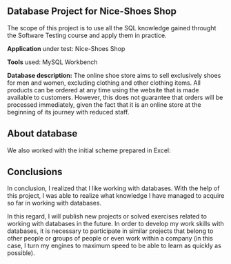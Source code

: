 ## Database Project for **Nice-Shoes Shop**
The scope of this project is to use all the SQL knowledge gained throught the Software Testing course and apply them in practice.

**Application** under test: Nice-Shoes Shop

**Tools** used: MySQL Workbench

**Database description:** The online shoe store aims to sell exclusively shoes for men and women, excluding clothing and other clothing items. All products can be ordered at any time using the website that is made available to customers. However, this does not guarantee that orders will be processed immediately, given the fact that it is an online store at the beginning of its journey with reduced staff.

## About database



We also worked with the initial scheme prepared in Excel:

## Conclusions

In conclusion, I realized that I like working with databases. With the help of this project, I was able to realize what knowledge I have managed to acquire so far in working with databases. 

In this regard, I will publish new projects or solved exercises related to working with databases in the future. In order to develop my work skills with databases, it is necessary to participate in similar projects that belong to other people or groups of people or even work within a company (in this case, I turn my engines to maximum speed to be able to learn as quickly as possible).
